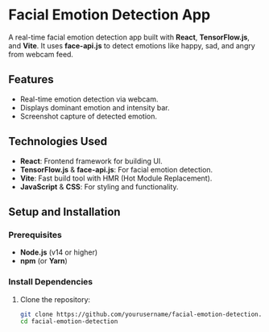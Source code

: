 # Facial Emotion Detection App

A real-time facial emotion detection app built with **React**, **TensorFlow.js**, and **Vite**. It uses **face-api.js** to detect emotions like happy, sad, and angry from webcam feed.

## Features

- Real-time emotion detection via webcam.
- Displays dominant emotion and intensity bar.
- Screenshot capture of detected emotion.

## Technologies Used

- **React**: Frontend framework for building UI.
- **TensorFlow.js** & **face-api.js**: For facial emotion detection.
- **Vite**: Fast build tool with HMR (Hot Module Replacement).
- **JavaScript** & **CSS**: For styling and functionality.

## Setup and Installation

### Prerequisites

- **Node.js** (v14 or higher)
- **npm** (or **Yarn**)

### Install Dependencies

1. Clone the repository:
   ```bash
   git clone https://github.com/yourusername/facial-emotion-detection.git
   cd facial-emotion-detection
